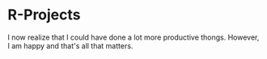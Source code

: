 # R-Projects
I now realize that I could have done a lot more productive thongs. However, I am happy and that's all that matters.
